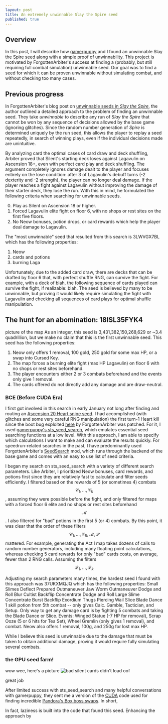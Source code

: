 ```yaml
---
layout: post
title: An extremely unwinnable Slay the Spire seed
published: true
---
```

## Overview
In this post, I will describe how [gamerpuppy](https://github.com/gamerpuppy) and I found an unwinnable Slay the Spire seed along with a simple proof of unwinnability.  This project is motivated by ForgottenArbiter's success at finding a (probably, but still requiring full combat simulation) unwinnable seed.  Our goal was to find a seed for which it can be proven unwinnable without simulating combat, and without checking too many cases.  

## Previous progress

In ForgottenArbiter's blog post on [unwinnable seeds in _Slay the Spire_](https://forgottenarbiter.github.io/Is-Every-Seed-Winnable/), the author outlined a detailed approach to the problem of finding an unwinnable seed.  They take _unwinnable_ to describe any run of _Slay the Spire_ that cannot be won by any sequence of decisions allowed by the base game (ignoring glitches).  Since the random number generation of _Spire_ is determined uniquely by the run seed, this allows the player to replay a seed repeatedly, in search of winning plays, even if the individual decisions made are unintuitive. 

By analyzing card the optimal cases of card draw and deck shuffling, Arbiter proved that Silent's starting deck loses against Lagavulin on Ascension 18+, even with perfect card play and deck shuffling.  The argument completely ignores damage dealt to the player and focuses entirely on the lose condition: after 3 of Lagavulin's debuff turns (-2 dexterity and -2 strength), the player can no longer deal damage.  If the player reaches a fight against Lagavulin without improving the damage of their starter deck, they lose the run.  With this in mind, he formulated the following criteria when searching for unwinnable seeds.  

0. Play as Silent on Ascension 18 or higher.  
1. Forced Lagavulin elite fight on floor 6, with no shops or rest sites on the first five floors.  
2. No Neow bonuses, potion drops, or card rewards which help the player deal damage to Lagavulin.  

The "most unwinnable" seed that resulted from this search is 3LWVGX7BL which has the following properties: 

1. Neow
2. cards and potions
3. burning Laga

Unfortunately, due to the added card draw, there are decks that can be drafted by floor 6 that, with perfect shuffle RNG, can survive the fight.  For example, with a deck of blah, the following sequence of cards played can survive the fight, if realizable: blah.  The seed is believed by many to be unwinnable, but proving it would likely require simulating the fight with Lagavulin and checking all sequences of card plays for optimal shuffle manipulation.  

## The hunt for an abomination: 18ISL35FYK4
picture of the map
As an integer, this seed is 3,431,382,150,268,629 or ~3.4 quadrillion, but we make no claim that this is the first unwinnable seed.  This seed has the following properties: 

1. Neow only offers 1 removal, 100 gold, 250 gold for some max HP, or a swap into Cursed Key.  
2. The map forces a burning elite fight (max HP Lagavulin) on floor 6 with no shops or rest sites beforehand.  
3. The player encounters either 2 or 3 combats beforehand and the events only give 1 removal.  
4. The cards offered do not directly add any damage and are draw-neutral.  

### BCE (Before CUDA Era)
I first got involved in this search in early January not long after finding and routing an [Ascension 20 Heart snipe seed](https://youtu.be/8jHTNGrreTw).  I had accomplished (with glitches and some very careful RNG manipulation) the first turn-1 Heart kill since the boot bug exploited [here](https://youtu.be/4knfPJyKLYY) by ForgottenArbiter was patched.  For it, I used [gamerpuppy's sts_seed_search](https://github.com/gamerpuppy/sts_seed_search), which emulates essential seed searching functions at a low level.  With this approach, I am able to specify which calculations I want to make and can evaluate the results quickly.  For speedrun-related searches in the past, I have predominantly used ForgottenArbiter's [SeedSearch](https://github.com/ForgottenArbiter/SeedSearch) mod, which runs through the backend of the base game and comes with an easy to use list of seed criteria.  

I began my search on sts_seed_search with a variety of different search parameters.  Like Arbiter, I prioritized Neow bonuses, card rewards, and potions first since they are relatively fast to calculate and filter seeds efficiently.  I filtered based on the rewards of 5 (or sometimes 4) combats $$\mathcal{C}_1, \dots, \mathcal{C}_k$$, assuming they were possible before the fight, and only filtered for maps with a forced floor 6 elite and no shops or rest sites beforehand $$\mathcal{M}$$.  I also filtered for "bad" potions in the first 5 (or 4) combats.  By this point, it was clear that the order of these filters $$\mathcal{C}_1,\dots,\mathcal{C}_5, \mathcal{M}, \mathcal{P}$$ mattered.  For example, generating the Act I map takes dozens of calls to random number generators, including many floating point calculations, whereas checking 5 card rewards for only "bad" cards costs, on average, fewer than 2 RNG calls.  Assuming the filters $$\mathcal{F_1},\dots,\mathcal{F}_k$$


Adjusting my search parameters many times, the hardest seed I found with this approach was 37UKXMQJQ which has the following properties: 
    Small Slimes        Deflect Prepared Outmaneuver 
    Jaw Worm        Outmaneuver Dodge and Roll Blur 
    Cultist        Backflip Concentrate Dodge and Roll 
    Large Slime        Concentrate Burst Backflip 
    Exordium Thugs        Piercing Wail Slice Blade Dance
1 skill potion from 5th combat -- only gives Calc. Gamble, Tactician, and Setup. 
Only way to get any damage card is by fighting 5 combats and taking the Blade Dance or Slice. 
Events: Winged Statue (-7 HP for removal), Scrap Ooze (5 or 6 hits for Tea Set), Wheel Gremlin (only gives 1 removal), and combat. 
Neow also offers 1 removal, 100g, and 250g for lost max HP.

While I believe this seed is unwinnable due to the damage that must be taken to obtain additional damage, proving it would require fully simulating several combats.  

### the GPU seed farm!


wow wee, here's a picture
![bad silent cards didn't load oof]({{site.baseurl}}/_posts/bad-silent-cards.png)

great job

After limited success with sts_seed_search and many helpful conversations with gamerpuppy, they sent me a version of the [CUDA](https://en.wikipedia.org/wiki/CUDA) code used for finding incredible [Pandora's Box boss swaps](asdf).  In short, 



In fact, laziness is built into the code that found this seed.  Enhancing the approach by
